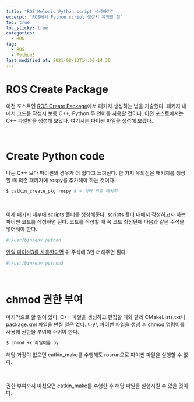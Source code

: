 ```yaml
---
title: "ROS Melodic Python script 생성하기"
excerpt: "ROS에서 Python script 생성시 유의할 점"
toc: true
toc_sticky: true
categories:
  - ROS
tag:
  - ROS
  - Python3
last_modified_at: 2021-08-13T14:00-14:30
---
```


# ROS Create Package
이전 포스트인 [ROS Create Package](https://msjun23.github.io/ros/ROS-Create-pkg/)에서 패키지 생성하는 법을 기술했다. 패키지 내에서 코드를 작성시 보통 C++, Python 두 언어를 사용할 것이다. 이전 포스트에서는 C++ 파일만을 생성해 보았다. 여기서는 파이썬 파일을 생성해 보겠다.

<br>

# Create Python code
나는 C++ 보다 파이썬의 경우가 더 쉽다고 느껴진다. 한 가지 유의점은 패키지를 생성할 때 의존 패키지에 rospy를 추가해야 하는 것이다.

```bash
$ catkin_create_pkg rospy # + 기타 의존 패키지
```

<br>

이제 패키지 내부에 scripts 폴더를 생성해준다. scripts 폴더 내에서 작성하고자 하는 파이썬 코드를 작성하면 된다. 코드를 작성할 때 꼭 코드 최상단에 다음과 같은 주석을 넣어줘야 한다.

```python
#!/usr/bin/env python
```

[만일 파이썬3를 사용한다면](https://msjun23.github.io/ros/ROS-python3-setting/) 위 주석에 3만 더해주면 된다.

```python
#!/usr/bin/env python3
```

<br>

# chmod 권한 부여
마지막으로 할 일이 있다. C++ 파일을 생성하고 편집할 때와 달리 CMakeLists.txt나 package.xml 파일을 만질 일은 없다. 다만, 파이썬 파일을 생성 후 chmod 명령어를 사용해 권한을 부여해 주어야 한다.

```bash
$ chmod +x 파일이름.py
```
해당 과정이 없으면 catkin_make를 수행해도 rosrun으로 파이썬 파일을 실행할 수 없다.

<br>

권한 부여까지 마쳤으면 catkin_make를 수행한 후 해당 파일을 실행시킬 수 있을 것이다.
